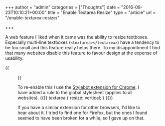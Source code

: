 +++
author = "admin"
categories = ["Thoughts"]
date = "2016-09-23T10:10:21+00:00"
title = "Enable Textarea Resize"
type = "article"
url = "/enable-textarea-resize/"

+++

A web feature I liked when it came was the ability to resize textboxes. Especially multi-line textboxes (`<textarea></textarea>`) have a tendency to be too small and this feature really helps there. To my disappointment I find that many websites disable this feature to favour design at the expense of usability.

{{<figure src="/images/Script_editor-1024x548.png" link="/images/Script_editor.png" alt="SharePoint Script Editor Web Part" class="image-border" caption="Inappropriately sized textbox with disabled resizing">}}

To re-enable this I use the [Stylebot extension for Chrome][2]. I have added a rule to the global stylesheet (applies to all websites).
{{<highlight css>}}
textarea { resize: vertical; }
{{</highlight>}}

If you have a similar extension for other browsers, I'd like to hear about it. I tried to find one for Firefox, but the ones I found seemed to have been broken for a while, so I gave up on that.

 [1]: http://localhost/wp-content/uploads/2016/09/Script_editor.png
 [2]: https://chrome.google.com/webstore/detail/stylebot/oiaejidbmkiecgbjeifoejpgmdaleoha?utm_source=chrome-app-launcher-info-dialog